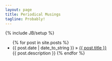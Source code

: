 ```yaml
---
layout: page
title: Periodical Musings
tagline: Probably!
---
```

{% include JB/setup %}

<ul class="posts">
  {% for post in site.posts %}
    <li><span>{{ post.date | date_to_string }}</span> &raquo; <a href="{{ BASE_PATH }}{{ post.url }}">{{ post.title }}</a></li>
    <span>{{ post.description }}</span>
  {% endfor %}
</ul>



